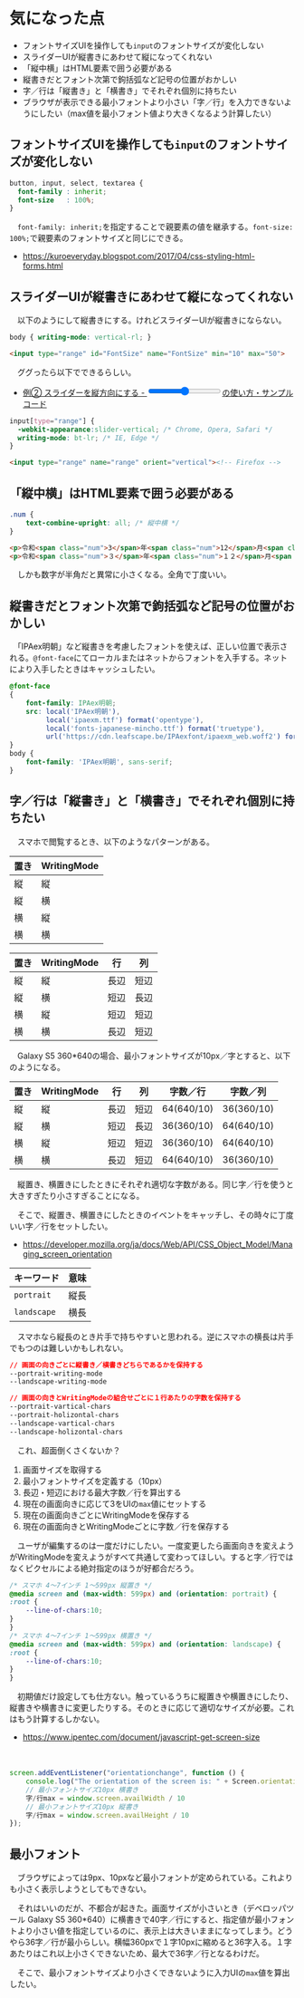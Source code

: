 # 気になった点

* フォントサイズUIを操作しても`input`のフォントサイズが変化しない
* スライダーUIが縦書きにあわせて縦になってくれない
* 「縦中横」はHTML要素で囲う必要がある
* 縦書きだとフォント次第で鉤括弧など記号の位置がおかしい
* 字／行は「縦書き」と「横書き」でそれぞれ個別に持ちたい
* ブラウザが表示できる最小フォントより小さい「字／行」を入力できないようにしたい（max値を最小フォント値より大きくなるよう計算したい）

## フォントサイズUIを操作しても`input`のフォントサイズが変化しない

```css
button, input, select, textarea {
  font-family : inherit;
  font-size   : 100%;
}
```

　`font-family: inherit;`を指定することで親要素の値を継承する。`font-size: 100%;`で親要素のフォントサイズと同じにできる。

* https://kuroeveryday.blogspot.com/2017/04/css-styling-html-forms.html

## スライダーUIが縦書きにあわせて縦になってくれない

　以下のようにして縦書きにする。けれどスライダーUIが縦書きにならない。

```css
body { writing-mode: vertical-rl; }
```
```html
<input type="range" id="FontSize" name="FontSize" min="10" max="50">
```

　ググったら以下でできるらしい。

* [例② スライダーを縦方向にする - <input type="range">の使い方・サンプルコード](https://codeforfun.jp/reference-html-tag-input-type-range/#i-5)

```css
input[type="range"] {
  -webkit-appearance:slider-vertical; /* Chrome, Opera, Safari */
  writing-mode: bt-lr; /* IE, Edge */
}
```
```html
<input type="range" name="range" orient="vertical"><!-- Firefox -->
```

## 「縦中横」はHTML要素で囲う必要がある

```css
.num {
    text-combine-upright: all; /* 縦中横 */
}
```
```html
<p>令和<span class="num">3</span>年<span class="num">12</span>月<span class="num">31</span>日。</p>
<p>令和<span class="num">３</span>年<span class="num">１２</span>月<span class="num">３１</span>日。</p>
```

　しかも数字が半角だと異常に小さくなる。全角で丁度いい。

## 縦書きだとフォント次第で鉤括弧など記号の位置がおかしい

　「IPAex明朝」など縦書きを考慮したフォントを使えば、正しい位置で表示される。`@font-face`にてローカルまたはネットからフォントを入手する。ネットにより入手したときはキャッシュしたい。

```css
@font-face
{
    font-family: IPAex明朝;
    src: local('IPAex明朝'), 
         local('ipaexm.ttf') format('opentype'),
         local('fonts-japanese-mincho.ttf') format('truetype'),
         url('https://cdn.leafscape.be/IPAexfont/ipaexm_web.woff2') format("woff2");
}
body {
    font-family: 'IPAex明朝', sans-serif; 
}
```

## 字／行は「縦書き」と「横書き」でそれぞれ個別に持ちたい

　スマホで閲覧するとき、以下のようなパターンがある。

置き|WritingMode|
----|-----------|
縦|縦
縦|横
横|縦
横|横

置き|WritingMode|行|列
----|-----------|--|--
縦|縦|長辺|短辺
縦|横|短辺|長辺
横|縦|短辺|短辺
横|横|長辺|短辺

　Galaxy S5 360*640の場合、最小フォントサイズが10px／字とすると、以下のようになる。

置き|WritingMode|行|列|字数／行|字数／列
----|-----------|--|--|--------|--------
縦|縦|長辺|短辺|64(640/10)|36(360/10)
縦|横|短辺|長辺|36(360/10)|64(640/10)
横|縦|短辺|短辺|36(360/10)|64(640/10)
横|横|長辺|短辺|64(640/10)|36(360/10)

　縦置き、横置きにしたときにそれぞれ適切な字数がある。同じ字／行を使うと大きすぎたり小さすぎることになる。

　そこで、縦置き、横置きにしたときのイベントをキャッチし、その時々に丁度いい字／行をセットしたい。

* https://developer.mozilla.org/ja/docs/Web/API/CSS_Object_Model/Managing_screen_orientation

キーワード|意味
----------|----
`portrait`|縦長
`landscape`|横長

　スマホなら縦長のとき片手で持ちやすいと思われる。逆にスマホの横長は片手でもつのは難しいかもしれない。

```css
// 画面の向きごとに縦書き／横書きどちらであるかを保持する
--portrait-writing-mode
--landscape-writing-mode

// 画面の向きとWritingModeの組合せごとに１行あたりの字数を保持する
--portrait-vartical-chars
--portrait-holizontal-chars
--landscape-vartical-chars
--landscape-holizontal-chars
```

　これ、超面倒くさくないか？　

1. 画面サイズを取得する
2. 最小フォントサイズを定義する（10px）
3. 長辺・短辺における最大字数／行を算出する
4. 現在の画面向きに応じて3をUIの`max`値にセットする
5. 現在の画面向きごとにWritingModeを保存する
6. 現在の画面向きとWritingModeごとに字数／行を保存する

　ユーザが編集するのは一度だけにしたい。一度変更したら画面向きを変えようがWritingModeを変えようがすべて共通して変わってほしい。すると字／行ではなくピクセルによる絶対指定のほうが好都合だろう。

```css
/* スマホ 4〜7インチ 1〜599px 縦置き */
@media screen and (max-width: 599px) and (orientation: portrait) {
:root {
    --line-of-chars:10;
}
}
/* スマホ 4〜7インチ 1〜599px 横置き */
@media screen and (max-width: 599px) and (orientation: landscape) {
:root {
    --line-of-chars:10;
}
}
```

　初期値だけ設定しても仕方ない。触っているうちに縦置きや横置きにしたり、縦書きや横書きに変更したりする。そのときに応じて適切なサイズが必要。これはもう計算するしかない。

* https://www.ipentec.com/document/javascript-get-screen-size

　

```javascript
screen.addEventListener("orientationchange", function () {
    console.log("The orientation of the screen is: " + Screen.orientation);
    // 最小フォントサイズ10px 横書き
    字/行max = window.screen.availWidth / 10
    // 最小フォントサイズ10px 縦書き
    字/行max = window.screen.availHeight / 10
});
```

## 最小フォント

　ブラウザによっては9px、10pxなど最小フォントが定められている。これよりも小さく表示しようとしてもできない。

　それはいいのだが、不都合が起きた。画面サイズが小さいとき（デベロッパツール Galaxy S5 360*640）に横書きで40字／行にすると、指定値が最小フォントより小さい値を指定しているのに、表示上は大きいままになってしまう。どうやら36字／行が最小らしい。横幅360pxで１字10pxに縮めると36字入る。１字あたりはこれ以上小さくできないため、最大で36字／行となるわけだ。

　そこで、最小フォントサイズより小さくできないように入力UIの`max`値を算出したい。
